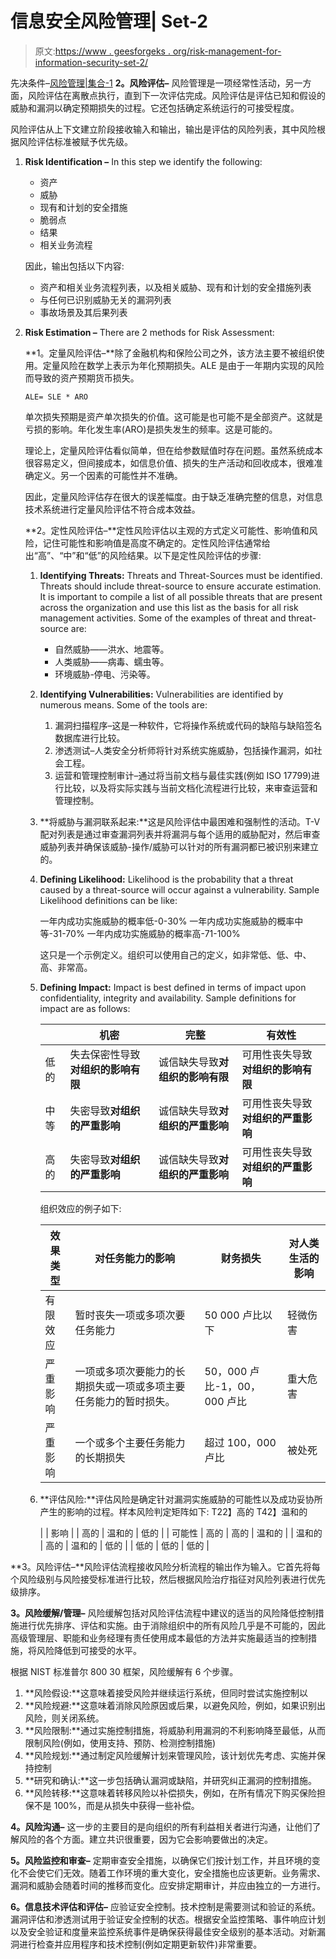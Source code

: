 # 信息安全风险管理| Set-2

> 原文:[https://www . geesforgeks . org/risk-management-for-information-security-set-2/](https://www.geeksforgeeks.org/risk-management-for-information-security-set-2/)

先决条件–[风险管理|集合-1](https://www.geeksforgeeks.org/risk-management-set-1/)
**2。风险评估–**
风险管理是一项经常性活动，另一方面，风险评估在离散点执行，直到下一次评估完成。风险评估是评估已知和假设的威胁和漏洞以确定预期损失的过程。它还包括确定系统运行的可接受程度。

风险评估从上下文建立阶段接收输入和输出，输出是评估的风险列表，其中风险根据风险评估标准被赋予优先级。

1.  **Risk Identification –**
    In this step we identify the following:
    *   资产
    *   威胁
    *   现有和计划的安全措施
    *   脆弱点
    *   结果
    *   相关业务流程

    因此，输出包括以下内容:

    *   资产和相关业务流程列表，以及相关威胁、现有和计划的安全措施列表
    *   与任何已识别威胁无关的漏洞列表
    *   事故场景及其后果列表
2.  **Risk Estimation –**
    There are 2 methods for Risk Assessment:

    **1。定量风险评估–**除了金融机构和保险公司之外，该方法主要不被组织使用。定量风险在数学上表示为年化预期损失。ALE 是由于一年期内实现的风险而导致的资产预期货币损失。

    ```
    ALE= SLE * ARO
    ```

    单次损失预期是资产单次损失的价值。这可能是也可能不是全部资产。这就是亏损的影响。年化发生率(ARO)是损失发生的频率。这是可能的。

    理论上，定量风险评估看似简单，但在给参数赋值时存在问题。虽然系统成本很容易定义，但间接成本，如信息价值、损失的生产活动和回收成本，很难准确定义。另一个因素的可能性并不准确。

    因此，定量风险评估存在很大的误差幅度。由于缺乏准确完整的信息，对信息技术系统进行定量风险评估不符合成本效益。

    **2。定性风险评估–**定性风险评估以主观的方式定义可能性、影响值和风险，记住可能性和影响值是高度不确定的。定性风险评估通常给出“高”、“中”和“低”的风险结果。以下是定性风险评估的步骤:

    1.  **Identifying Threats:** Threats and Threat-Sources must be identified. Threats should include threat-source to ensure accurate estimation. It is important to compile a list of all possible threats that are present across the organization and use this list as the basis for all risk management activities. Some of the examples of threat and threat-source are:
        *   自然威胁——洪水、地震等。
        *   人类威胁——病毒、蠕虫等。
        *   环境威胁-停电、污染等。
    2.  **Identifying Vulnerabilities:** Vulnerabilities are identified by numerous means. Some of the tools are:
        1.  漏洞扫描程序–这是一种软件，它将操作系统或代码的缺陷与缺陷签名数据库进行比较。
        2.  渗透测试–人类安全分析师将针对系统实施威胁，包括操作漏洞，如社会工程。
        3.  运营和管理控制审计–通过将当前文档与最佳实践(例如 ISO 17799)进行比较，以及将实际实践与当前文档化流程进行比较，来审查运营和管理控制。
    3.  **将威胁与漏洞联系起来:**这是风险评估中最困难和强制性的活动。T-V 配对列表是通过审查漏洞列表并将漏洞与每个适用的威胁配对，然后审查威胁列表并确保该威胁-操作/威胁可以针对的所有漏洞都已被识别来建立的。
    4.  **Defining Likelihood:** Likelihood is the probability that a threat caused by a threat-source will occur against a vulnerability. Sample Likelihood definitions can be like:

        一年内成功实施威胁的概率低-0-30%
        一年内成功实施威胁的概率中等-31-70%
        一年内成功实施威胁的概率高-71-100%

        这只是一个示例定义。组织可以使用自己的定义，如非常低、低、中、高、非常高。

    5.  **Defining Impact:** Impact is best defined in terms of impact upon confidentiality, integrity and availability. Sample definitions for impact are as follows:

        |  | 机密 | 完整 | 有效性 |
        | --- | --- | --- | --- |
        | 低的 | 失去保密性导致**对组织的影响有限** | 诚信缺失导致**对组织的影响有限** | 可用性丧失导致**对组织的影响有限** |
        | 中等 | 失密导致**对组织的严重影响** | 诚信缺失导致**对组织的严重影响** | 可用性丧失导致**对组织的严重影响** |
        | 高的 | 失密导致**对组织的严重影响** | 诚信缺失导致**对组织的严重影响** | 可用性丧失导致**对组织的严重影响** |

        组织效应的例子如下:

        | 效果类型 | 对任务能力的影响 | 财务损失 | 对人类生活的影响 |
        | --- | --- | --- | --- |
        | 有限效应 | 暂时丧失一项或多项次要任务能力 | 50 000 卢比以下 | 轻微伤害 |
        | 严重影响 | 一项或多项次要能力的长期损失或一项或多项主要任务能力的暂时损失。 | 50，000 卢比-1，00，000 卢比 | 重大危害 |
        | 严重影响 | 一个或多个主要任务能力的长期损失 | 超过 100，000 卢比 | 被处死 |

    6.  **评估风险:**评估风险是确定针对漏洞实施威胁的可能性以及成功妥协所产生的影响的过程。样本风险判定矩阵如下:
        T22】高的 T42】温和的

        |  | 影响 |
        | 高的 | 温和的 | 低的 |
        | 可能性 | 高的 | 高的 | 温和的 |
        | 温和的 | 高的 | 温和的 | 低的 |
        | 低的 | 低的 | 低的 |

**3。风险评估–**风险评估流程接收风险分析流程的输出作为输入。它首先将每个风险级别与风险接受标准进行比较，然后根据风险治疗指征对风险列表进行优先级排序。

**3。风险缓解/管理–**
风险缓解包括对风险评估流程中建议的适当的风险降低控制措施进行优先排序、评估和实施。由于消除组织中的所有风险几乎是不可能的，因此高级管理层、职能和业务经理有责任使用成本最低的方法并实施最适当的控制措施，将风险降低到可接受的水平。

根据 NIST 标准普尔 800 30 框架，风险缓解有 6 个步骤。

1.  **风险假设:**这意味着接受风险并继续运行系统，但同时尝试实施控制以
2.  **风险规避:**这意味着消除风险原因或后果，以避免风险，例如，如果识别出风险，则关闭系统。
3.  **风险限制:**通过实施控制措施，将威胁利用漏洞的不利影响降至最低，从而限制风险(例如，使用支持、预防、检测控制措施)
4.  **风险规划:**通过制定风险缓解计划来管理风险，该计划优先考虑、实施并保持控制
5.  **研究和确认:**这一步包括确认漏洞或缺陷，并研究纠正漏洞的控制措施。
6.  **风险转移:**这意味着转移风险以补偿损失，例如，在所有情况下购买保险担保不是 100%，而是从损失中获得一些补偿。

**4。风险沟通–**
这一步的主要目的是向组织的所有利益相关者进行沟通，让他们了解风险的各个方面。建立共识很重要，因为它会影响要做出的决定。

**5。风险监控和审查–**
定期审查安全措施，以确保它们按计划工作，并且环境的变化不会使它们无效。随着工作环境的重大变化，安全措施也应该更新。业务需求、漏洞和威胁会随着时间的推移而变化。应安排定期审计，并应由独立的一方进行。

**6。信息技术评估和评估–**
应验证安全控制。技术控制是需要测试和验证的系统。漏洞评估和渗透测试用于验证安全控制的状态。根据安全监控策略、事件响应计划以及安全验证和度量来监控系统事件是确保获得最佳安全级别的基本活动。对新漏洞进行检查并应用程序和技术控制(例如定期更新软件)非常重要。